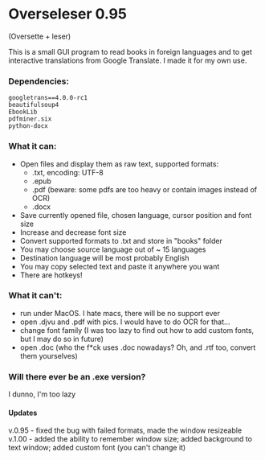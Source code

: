 # Overseleser 0.95

(Oversette + leser)

This is a small GUI program to read books in foreign languages and to get interactive translations from Google Translate. I made it for my own use.

### Dependencies:

    googletrans==4.0.0-rc1
    beautifulsoup4
    EbookLib
    pdfminer.six
    python-docx

### What it can:

- Open files and display them as raw text, supported formats:
  - .txt, encoding: UTF-8
  - .epub
  - .pdf (beware: some pdfs are too heavy or contain images instead of OCR)
  - .docx
- Save currently opened file, chosen language, cursor position and font size
- Increase and decrease font size
- Convert supported formats to .txt and store in "books" folder
- You may choose source language out of ~ 15 languages
- Destination language will be most probably English
- You may copy selected text and paste it anywhere you want
- There are hotkeys!

### What it can't:

- run under MacOS. I hate macs, there will be no support ever
- open .djvu and .pdf with pics. I would have to do OCR for that...
- change font family (I was too lazy to find out how to add custom fonts, but I may do so in future)
- open .doc (who the f*ck uses .doc nowadays? Oh, and .rtf too, convert them yourselves)

### Will there ever be an .exe version?

I dunno, I'm too lazy

#### Updates

v.0.95 - fixed the bug with failed formats, made the window resizeable
v.1.00 - added the ability to remember window size; added background to text window; added custom font (you can't change it)
